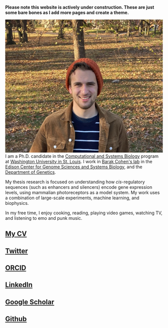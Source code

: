 **Please note this website is actively under construction. These are just some bare bones as I add more pages and create a theme.**

![On a walk in Forest Park, November 2020.](/img/headshotForestParkNov2020.jpg)
I am a Ph.D. candidate in the [Computational and Systems Biology](http://dbbs.wustl.edu/divprograms/compbio/Pages/default.aspx) program at [Washington University in St. Louis](https://wustl.edu/). I work in [Barak Cohen's lab](http://genetics.wustl.edu/bclab/) in the [Edison Center for Genome Sciences and Systems Biology](https://genomesciences.wustl.edu/), and the [Department of Genetics](https://genetics.wustl.edu).

My thesis research is focused on understanding how *cis*-regulatory sequences (such as enhancers and silencers) encode gene expression levels, using mammalian photoreceptors as a model system. My work uses a combination of large-scale experiments, machine learning, and biophysics.

In my free time, I enjoy cooking, reading, playing video games, watching TV, and listening to emo and punk music.

## [My CV](https://drive.google.com/file/d/12HEM3Ywz7tWWIDGeGKduB2joa9y-c8AL/view?usp=sharing)
## [Twitter](https://twitter.com/rfriedman22)
## [ORCID](https://orcid.org/0000-0001-9013-8676)
## [LinkedIn](https://www.linkedin.com/in/ryanfriedman22/)
## [Google Scholar](https://scholar.google.com/citations?user=TR8GZ_cAAAAJ&hl=en&oi=ao)
## [Github](https://github.com/rfriedman22)
